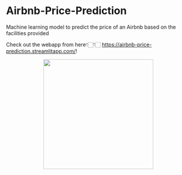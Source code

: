 # Airbnb-Price-Prediction
Machine learning model to predict the price of an Airbnb based on the facilities provided

Check out the webapp from here👇🏻👇🏻
https://airbnb-price-prediction.streamlitapp.com/!

<p align="center">
    <img width="300" height="300" src="https://user-images.githubusercontent.com/69930656/199254270-acdb8ec3-b192-44f0-8dfd-4cf88b48aee5.png">
</p>

